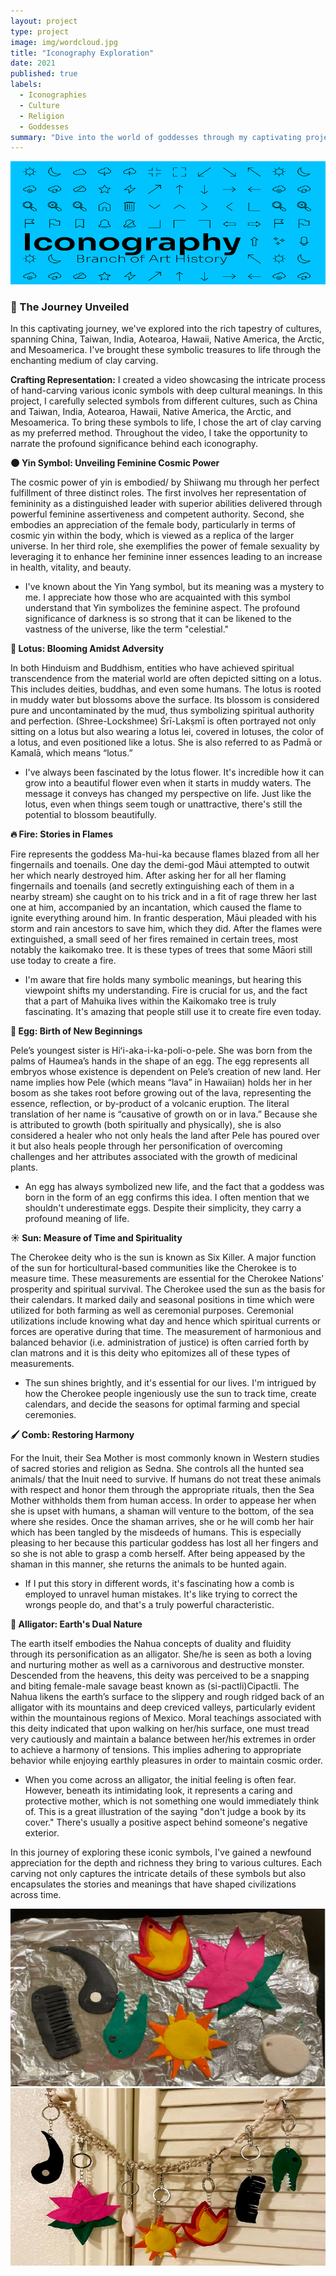 ```yaml
---
layout: project
type: project
image: img/wordcloud.jpg
title: "Iconography Exploration"
date: 2021
published: true
labels:
  - Iconographies
  - Culture
  - Religion
  - Goddesses
summary: "Dive into the world of goddesses through my captivating project!"
---
```


<div class="text-center p-4"><img class="img-fluid" src="../img/iconbanner.png" > </div>


### **🌟 The Journey Unveiled**

In this captivating journey, we've explored into the rich tapestry of cultures, spanning China, Taiwan, India, Aotearoa, Hawaii, Native America, the Arctic, and Mesoamerica. I've brought these symbolic treasures to life through the enchanting medium of clay carving.

**Crafting Representation:**
I created a video showcasing the intricate process of hand-carving various iconic symbols with deep cultural meanings. In this project, I carefully selected symbols from different cultures, such as China and Taiwan, India, Aotearoa, Hawaii, Native America, the Arctic, and Mesoamerica. To bring these symbols to life, I chose the art of clay carving as my preferred method. Throughout the video, I take the opportunity to narrate the profound significance behind each iconography.


**🌑 Yin Symbol: Unveiling Feminine Cosmic Power**


The cosmic power of yin is embodied/ by Shiiwang mu through her perfect fulfillment of three distinct roles. The first involves her representation of femininity as a distinguished leader with superior abilities delivered through powerful feminine assertiveness and competent authority. Second, she embodies an appreciation of the female body, particularly in terms of cosmic yin within the body, which is viewed as a replica of the larger universe. In her third role, she exemplifies the power of female sexuality by leveraging it to enhance her feminine inner essences leading to an increase in health, vitality, and beauty.

 * I've known about the Yin Yang symbol, but its meaning was a mystery to me. I appreciate how those who are acquainted with this symbol understand that Yin symbolizes the feminine aspect. The profound significance of darkness is so strong that it can be likened to the vastness of the universe, like the term "celestial."


**🌼 Lotus: Blooming Amidst Adversity**


In both Hinduism and Buddhism, entities who have achieved spiritual transcendence from the material world are often depicted sitting on a lotus. This includes deities, buddhas, and even some humans. The lotus is rooted in muddy water but blossoms above the surface. Its blossom is considered pure and uncontaminated by the mud, thus symbolizing spiritual authority and perfection. (Shree-Lockshmee) Śrī-Lakṣmī is often portrayed not only sitting on a lotus but also wearing a lotus lei, covered in lotuses, the color of a lotus, and even positioned like a lotus. She is also referred to as Padmā or Kamalā, which means “lotus.”

* I've always been fascinated by the lotus flower. It's incredible how it can grow into a beautiful flower even when it starts in muddy waters. The message it conveys has changed my perspective on life. Just like the lotus, even when things seem tough or unattractive, there's still the potential to blossom beautifully.



**🔥 Fire: Stories in Flames**


Fire represents the goddess  Ma-hui-ka because flames blazed from all her fingernails and toenails. One day the demi-god Māui attempted to outwit her which nearly destroyed him. After asking her for all her flaming fingernails and toenails (and secretly extinguishing each of them in a nearby stream) she caught on to his trick and in a fit of rage threw her last one at him, accompanied by an incantation, which caused the flame to ignite everything around him. In frantic desperation, Māui pleaded with his storm and rain ancestors to save him, which they did. After the flames were extinguished, a small seed of her fires remained in certain trees, most notably the kaikomako tree. It is these types of trees that some Māori still use today to create a fire.

* I'm aware that fire holds many symbolic meanings, but hearing this viewpoint shifts my understanding. Fire is crucial for us, and the fact that a part of Mahuika lives within the Kaikomako tree is truly fascinating. It's amazing that people still use it to create fire even today.


**🥚 Egg: Birth of New Beginnings**


Pele’s youngest sister is Hiʻi-aka-i-ka-poli-o-pele. She was born from the palms of Haumea’s hands in the shape of an egg. The egg represents all embryos whose existence is dependent on Pele’s creation of new land. Her name implies how Pele (which means “lava” in Hawaiian) holds her in her bosom as she takes root before growing out of the lava, representing the essence, reflection, or by-product of a volcanic eruption. The literal translation of her name is “causative of growth on or in lava.” Because she is attributed to growth (both spiritually and physically), she is also considered a healer who not only heals the land after Pele has poured over it but also heals people through her personification of overcoming challenges and her attributes associated with the growth of medicinal plants.

* An egg has always symbolized new life, and the fact that a goddess was born in the form of an egg confirms this idea. I often mention that we shouldn't underestimate eggs. Despite their simplicity, they carry a profound meaning of life.


**☀️ Sun: Measure of Time and Spirituality**


The Cherokee deity who is the sun is known as Six Killer. A major function of the sun for horticultural-based communities like the Cherokee is to measure time. These measurements are essential for the Cherokee Nations’ prosperity and spiritual survival. The Cherokee used the sun as the basis for their calendars. It marked daily and seasonal positions in time which were utilized for both farming as well as ceremonial purposes. Ceremonial utilizations include knowing what day and hence which spiritual currents or forces are operative during that time. The measurement of harmonious and balanced behavior (i.e. administration of justice) is often carried forth by clan matrons and it is this deity who epitomizes all of these types of measurements. 

* The sun shines brightly, and it's essential for our lives. I'm intrigued by how the Cherokee people ingeniously use the sun to track time, create calendars, and decide the seasons for optimal farming and special ceremonies. 


**🖌️ Comb: Restoring Harmony**


For the Inuit, their Sea Mother is most commonly known in Western studies of sacred stories and religion as Sedna. She controls all the hunted sea animals/ that the Inuit need to survive. If humans do not treat these animals with respect and honor them through the appropriate rituals, then the Sea Mother withholds them from human access. In order to appease her when she is upset with humans, a shaman will venture to the bottom, of the sea where she resides. Once the shaman arrives, she or he will comb her hair which has been tangled by the misdeeds of humans. This is especially pleasing to her because this particular goddess has lost all her fingers and so she is not able to grasp a comb herself. After being appeased by the shaman in this manner, she returns the animals to be hunted again.

* If I put this story in different words, it's fascinating how a comb is employed to unravel human mistakes. It's like trying to correct the wrongs people do, and that's a truly powerful characteristic.



**🐊 Alligator: Earth's Dual Nature**


The earth itself embodies the Nahua concepts of duality and fluidity through its personification as an alligator. She/he is seen as both a loving and nurturing mother as well as a carnivorous and destructive monster. Descended from the heavens, this deity was perceived to be a snapping and biting female-male savage beast known as  (si-pactli)Cipactli. The Nahua likens the earth’s surface to the slippery and rough ridged back of an alligator with its mountains and deep creviced valleys, particularly evident within the mountainous regions of Mexico. Moral teachings associated with this deity indicated that upon walking on her/his surface, one must tread very cautiously and maintain a balance between her/his extremes in order to achieve a harmony of tensions. This implies adhering to appropriate behavior while enjoying earthly pleasures in order to maintain cosmic order.

* When you come across an alligator, the initial feeling is often fear. However, beneath its intimidating look, it represents a caring and protective mother, which is not something one would immediately think of. This is a great illustration of the saying "don't judge a book by its cover." There's usually a positive aspect behind someone's negative exterior.

In this journey of exploring these iconic symbols, I've gained a newfound appreciation for the depth and richness they bring to various cultures. Each carving not only captures the intricate details of these symbols but also encapsulates the stories and meanings that have shaped civilizations across time.


<div class="text-center p-4">
  <img src="../img/c1.png" class="img-thumbnail">
  <img src="../img/c2.png" class="img-thumbnail">
</div>


